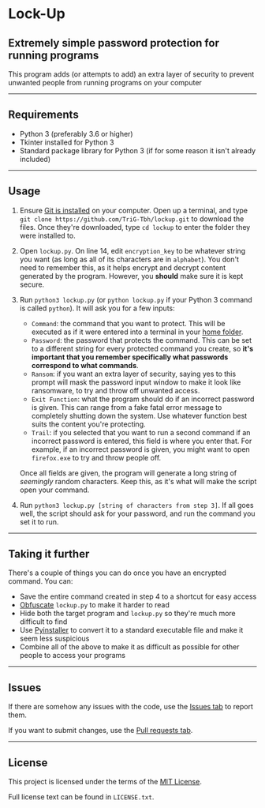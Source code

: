 # Lock-Up
## Extremely simple password protection for running programs

This program adds (or attempts to add) an extra layer of security to prevent unwanted people from running programs on your computer

---
## Requirements

- Python 3 (preferably 3.6 or higher)
- Tkinter installed for Python 3
- Standard package library for Python 3 (if for some reason it isn't already included)
---
## Usage
1. Ensure [Git is installed](https://git-scm.com/book/en/v2/Getting-Started-Installing-Git) on your computer. Open up a terminal, and type `git clone https://github.com/TriG-Tbh/lockup.git` to download the files. Once they're downloaded, type `cd lockup` to enter the folder they were installed to.

2. Open `lockup.py`. On line 14, edit `encryption_key` to be whatever string you want (as long as all of its characters are in `alphabet`). You don't need to remember this, as it helps encrypt and decrypt content generated by the program. However, you **should** make sure it is kept secure.

3. Run `python3 lockup.py` (or `python lockup.py` if your Python 3 command is called `python`). It will ask you for a few inputs:
    
    - `Command`: the command that you want to protect. This will be executed as if it were entered into a terminal in your [home folder](https://en.wikipedia.org/wiki/Home_directory#Default_home_directory_per_operating_system).
    - `Password`: the password that protects the command. This can be set to a different string for every protected command you create, so **it's important that you remember specifically what passwords correspond to what commands**.
    - `Ransom`: if you want an extra layer of security, saying yes to this prompt will mask the password input window to make it look like ransomware, to try and throw off unwanted access.
    - `Exit Function`: what the program should do if an incorrect password is given. This can range from a fake fatal error message to completely shutting down the system. Use whatever function best suits the content you're protecting.
    - `Trail`: if you selected that you want to run a second command if an incorrect password is entered, this field is where you enter that. For example, if an incorrect password is given, you might want to open `firefox.exe` to try and throw people off.

    Once all fields are given, the program will generate a long string of *seemingly* random characters. Keep this, as it's what will make the script open your command.

4. Run `python3 lockup.py [string of characters from step 3]`. If all goes well, the script should ask for your password, and run the command you set it to run.

---

## Taking it further

There's a couple of things you can do once you have an encrypted command. You can:

- Save the entire command created in step 4 to a shortcut for easy access
- [Obfuscate](https://pyob.oxyry.com) `lockup.py` to make it harder to read
- Hide both the target program and `lockup.py` so they're much more difficult to find 
- Use [Pyinstaller](https://www.pyinstaller.org) to convert it to a standard executable file and make it seem less suspicious
- Combine all of the above to make it as difficult as possible for other people to access your programs

---

## Issues

If there are somehow any issues with the code, use the [Issues tab](https://github.com/TriG-Tbh/lockup/issues) to report them.

If you want to submit changes, use the [Pull requests tab](https://github.com/TriG-Tbh/lockup/issues).

---

## License

This project is licensed under the terms of the [MIT License](https://opensource.org/licenses/MIT).

Full license text can be found in `LICENSE.txt`.